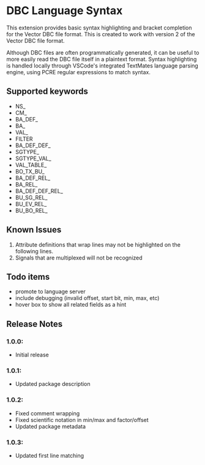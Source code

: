 # DBC Language Syntax

This extension provides basic syntax highlighting and bracket completion for the Vector DBC file format. 
This is created to work with version 2 of the Vector DBC file format.

Although DBC files are often programmatically generated, it can be useful to
more easily read the DBC file itself in a plaintext format. 
Syntax highlighting is handled locally through VSCode's 
integrated TextMates language parsing engine, using PCRE regular 
expressions to match syntax. 

## Supported keywords
- NS_ 
- CM_
- BA_DEF_
- BA_
- VAL_
- FILTER
- BA_DEF_DEF_
- SGTYPE_
- SGTYPE_VAL_
- VAL_TABLE_
- BO_TX_BU_
- BA_DEF_REL_
- BA_REL_
- BA_DEF_DEF_REL_
- BU_SG_REL_
- BU_EV_REL_
- BU_BO_REL_

## Known Issues

1. Attribute definitions that wrap lines may not be highlighted on the following
   lines. 
1. Signals that are multiplexed will not be recognized

## Todo items
- promote to language server
- include debugging (invalid offset, start bit, min, max, etc)
- hover box to show all related fields as a hint

## Release Notes

### 1.0.0: 
- Initial release

### 1.0.1:
- Updated package description

### 1.0.2:
- Fixed comment wrapping
- Fixed scientific notation in min/max and factor/offset
- Updated package metadata

### 1.0.3:
- Updated first line matching
